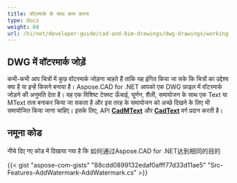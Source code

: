 ```yaml
---
title: वॉटरमार्क के साथ काम करना
type: docs
weight: 60
url: /hi/net/developer-guide/cad-and-bim-drawings/dwg-drawings/working-with-watermark/
---
```


## **DWG में वॉटरमार्क जोड़ें**

कभी-कभी आप चित्रों में कुछ वॉटरमार्क जोड़ना चाहते हैं ताकि यह इंगित किया जा सके कि चित्रों का उद्देश्य क्या है या इन्हें किसने बनाया है। Aspose.CAD for .NET आपको एक DWG फ़ाइल में वॉटरमार्क जोड़ने की अनुमति देता है। यह एक विशिष्ट टेक्स्ट ऊँचाई, घूर्णन, शैली, समायोजन के साथ एक Text या MText तत्व बनाकर किया जा सकता है और इस तरह के समायोजन को अच्छे दिखने के लिए भी समायोजित किया जाना चाहिए। इसके लिए, API [**CadMText**](https://reference.aspose.com/cad/net/aspose.cad.fileformats.cad.cadobjects/cadmtext) और [**CadText**](https://reference.aspose.com/cad/net/aspose.cad.fileformats.cad.cadobjects/cadtext) वर्ग प्रदान करती है।

## नमूना कोड

नीचे दिए गए कोड में दिखाया गया है कि 如何通过Aspose.CAD for .NET达到相同的目的

{{< gist "aspose-com-gists" "88cdd0899132edaf0afff77d33d11ae5" "Src-Features-AddWatermark-AddWatermark.cs" >}}

